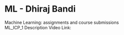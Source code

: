 # ML - Dhiraj Bandi
Machine Learning: assignments and course submissions\
ML_ICP_1 Description Video Link: 
